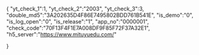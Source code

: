 {
	"yt_check_1":1,
	"yt_check_2":"2003",
	"yt_check_3":3,
	"double_md5":"3A202635D4F86E7495802BDD761B541E",
	"is_demo":"0",
	"is_log_open":"0",
	"is_release":"1",
	"app_no":"0000001",
	"check_code":"70F13F4F1E7A008DF9F85F72F37A32E1",
	"h5_server":"https://www.mituyuedu.com/"
	
}